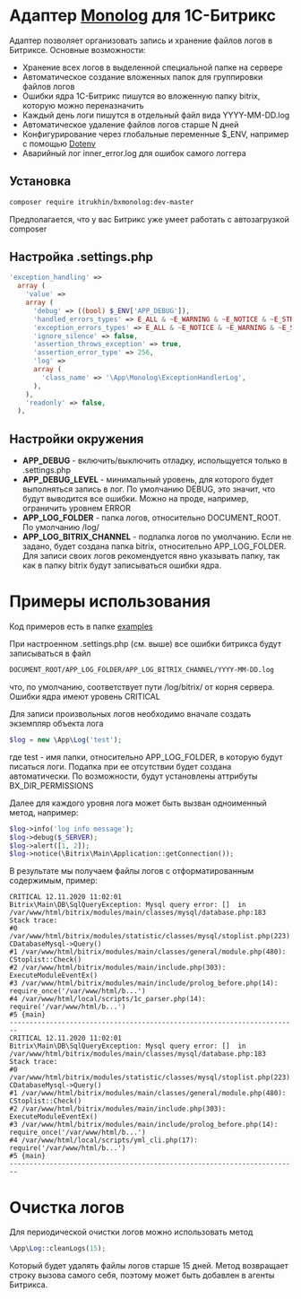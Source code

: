 # Адаптер [Monolog](https://github.com/Seldaek/monolog) для 1С-Битрикс

Адаптер позволяет организовать запись и хранение файлов логов в Битриксе. Основные возможности:
* Хранение всех логов в выделенной специальной папке на сервере
* Автоматическое создание вложенных папок для группировки файлов логов
* Ошибки ядра 1С-Битрикс пишутся во вложенную папку bitrix, которую можно переназначить
* Каждый день логи пишутся в отдельный файл вида YYYY-MM-DD.log
* Автоматическое удаление файлов логов старше N дней
* Конфигурирование через глобальные переменные $_ENV, например с помощью [Dotenv](https://dev.1c-bitrix.ru/community/webdev/user/42376/blog/39344/)
* Аварийный лог inner_error.log для ошибок самого логгера 

## Установка
```bash
composer require itrukhin/bxmonolog:dev-master
```
Предполагается, что у вас Битрикс уже умеет работать с автозагрузкой composer

## Настройка .settings.php
```php
'exception_handling' => 
  array (
    'value' => 
    array (
      'debug' => ((bool) $_ENV['APP_DEBUG']),
      'handled_errors_types' => E_ALL & ~E_WARNING & ~E_NOTICE & ~E_STRICT & ~E_USER_NOTICE & ~E_DEPRECATED,
      'exception_errors_types' => E_ALL & ~E_NOTICE & ~E_WARNING & ~E_STRICT & ~E_USER_WARNING & ~E_USER_NOTICE & ~E_COMPILE_WARNING & ~E_DEPRECATED,
      'ignore_silence' => false,
      'assertion_throws_exception' => true,
      'assertion_error_type' => 256,
      'log' => 
      array (
        'class_name' => '\App\Monolog\ExceptionHandlerLog',
      ),
    ),
    'readonly' => false,
  ),
```

## Настройки окружения
* **APP_DEBUG** - включить/выключить отладку, испольщуется только в .settings.php
* **APP_DEBUG_LEVEL** - минимальный уровень, для которого будет выполняться запись в лог. По умолчанию DEBUG, это значит, что будут выводится все ошибки. Можно на проде, например, ограничить уровнем ERROR
* **APP_LOG_FOLDER** - папка логов, относительно DOCUMENT_ROOT. По умолчанию /log/
* **APP_LOG_BITRIX_CHANNEL** - подпапка логов по умолчанию. Если не задано, будет создана папка bitrix, относительно APP_LOG_FOLDER. Для записи своих логов рекомендуется явно указывать папку, так как в папку bitrix будут записываться ошибки ядра.

# Примеры использования
Код примеров есть в папке [examples](examples/)

При настроенном .settings.php (см. выше) все ошибки битрикса будут записываться в файл
```bash
DOCUMENT_ROOT/APP_LOG_FOLDER/APP_LOG_BITRIX_CHANNEL/YYYY-MM-DD.log
```
что, по умолчанию, соответствует пути /log/bitrix/ от корня сервера. Ошибки ядра имеют уровень CRITICAL

Для записи произвольных логов необходимо вначале создать экземпляр объекта лога
```php
$log = new \App\Log('test');
```
где test - имя папки, относительно APP_LOG_FOLDER, в которую будут писаться логи. Подапка при ее отсутствии будет создана автоматически. По возможности, будут установлены аттрибуты BX_DIR_PERMISSIONS

Далее для каждого уровня лога может быть вызван одноименный метод, например:

```php
$log->info('log info message');
$log->debug($_SERVER);
$log->alert([1, 2]);
$log->notice(\Bitrix\Main\Application::getConnection());
```
В результате мы получаем файлы логов с отформатированным содержимым, пример:

```
CRITICAL 12.11.2020 11:02:01
Bitrix\Main\DB\SqlQueryException: Mysql query error: []  in /var/www/html/bitrix/modules/main/classes/mysql/database.php:183
Stack trace:
#0 /var/www/html/bitrix/modules/statistic/classes/mysql/stoplist.php(223): CDatabaseMysql->Query()
#1 /var/www/html/bitrix/modules/main/classes/general/module.php(480): CStoplist::Check()
#2 /var/www/html/bitrix/modules/main/include.php(303): ExecuteModuleEventEx()
#3 /var/www/html/bitrix/modules/main/include/prolog_before.php(14): require_once('/var/www/html/b...')
#4 /var/www/html/local/scripts/1c_parser.php(14): require('/var/www/html/b...')
#5 {main}
------------------------------------------------------------------------
CRITICAL 12.11.2020 11:02:01
Bitrix\Main\DB\SqlQueryException: Mysql query error: []  in /var/www/html/bitrix/modules/main/classes/mysql/database.php:183
Stack trace:
#0 /var/www/html/bitrix/modules/statistic/classes/mysql/stoplist.php(223): CDatabaseMysql->Query()
#1 /var/www/html/bitrix/modules/main/classes/general/module.php(480): CStoplist::Check()
#2 /var/www/html/bitrix/modules/main/include.php(303): ExecuteModuleEventEx()
#3 /var/www/html/bitrix/modules/main/include/prolog_before.php(14): require_once('/var/www/html/b...')
#4 /var/www/html/local/scripts/yml_cli.php(17): require('/var/www/html/b...')
#5 {main}
------------------------------------------------------------------------
```
# Очистка логов
Для периодической очистки логов можно использовать метод 
```php
\App\Log::cleanLogs(15);
```
Который будет удалять файлы логов старше 15 дней. Метод возвращает строку вызова самого себя, поэтому может быть добавлен в агенты Битрикса.
